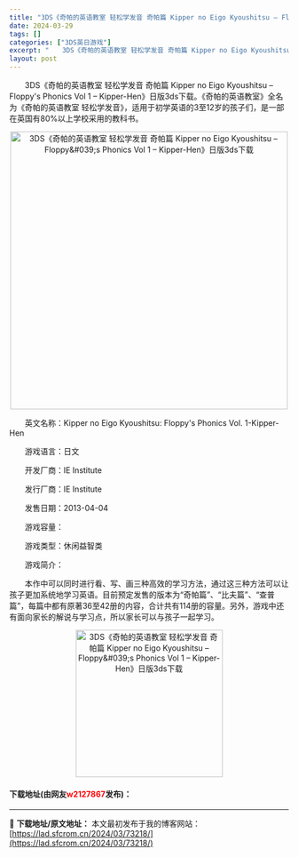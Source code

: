 ```yaml
---
title: "3DS《奇帕的英语教室 轻松学发音 奇帕篇 Kipper no Eigo Kyoushitsu – Floppy&#039;s Phonics Vol 1 – Kipper-Hen》日版3ds下载"
date: 2024-03-29
tags: []
categories: ["3DS英日游戏"]
excerpt: "　　3DS《奇帕的英语教室 轻松学发音 奇帕篇 Kipper no Eigo Kyoushitsu &ndash; Floppy&#039;s Phonics Vol 1 &ndash; Kipper-Hen》日版3ds下载。《奇帕的英语教室》全名为《奇帕的英语教室 轻松学发音》，适用于初学英语的3至&hellip;"
layout: post
---
```


 <p>　　3DS《奇帕的英语教室 轻松学发音 奇帕篇 Kipper no Eigo Kyoushitsu &ndash; Floppy&#39;s Phonics Vol 1 &ndash; Kipper-Hen》日版3ds下载。《奇帕的英语教室》全名为《奇帕的英语教室 轻松学发音》，适用于初学英语的3至12岁的孩子们，是一部在英国有80%以上学校采用的教科书。</p> <p align="center"><img align="" border="0" src="https://lad.sfcrom.cn/wp-content/uploads/2024/03/20240329_66062b738dea6.jpg" width="500" alt="3DS《奇帕的英语教室 轻松学发音 奇帕篇 Kipper no Eigo Kyoushitsu – Floppy&amp;#039;s Phonics Vol 1 – Kipper-Hen》日版3ds下载" /></p> <p>　　英文名称：Kipper no Eigo Kyoushitsu: Floppy&#39;s Phonics Vol. 1-Kipper-Hen</p> <p>　　游戏语言：日文</p> <p>　　开发厂商：IE Institute</p> <p>　　发行厂商：IE Institute</p> <p>　　发售日期：2013-04-04</p> <p>　　游戏容量：</p> <p>　　游戏类型：休闲益智类</p> <p>　　游戏简介：</p> <p>　　本作中可以同时进行看、写、画三种高效的学习方法，通过这三种方法可以让孩子更加系统地学习英语。目前预定发售的版本为&ldquo;奇帕篇&rdquo;、&ldquo;比夫篇&rdquo;、&ldquo;查普篇&rdquo;，每篇中都有原著36至42册的内容，合计共有114册的容量。另外，游戏中还有面向家长的解说与学习点，所以家长可以与孩子一起学习。</p> <p align="center"><img align="" border="0" src="https://lad.sfcrom.cn/wp-content/uploads/2024/03/20240329_66062b740c020.png" width="265" alt="3DS《奇帕的英语教室 轻松学发音 奇帕篇 Kipper no Eigo Kyoushitsu – Floppy&amp;#039;s Phonics Vol 1 – Kipper-Hen》日版3ds下载" /></p> <p><h4>下载地址(由网友<font color="red">w2127867</font>发布)：</h4></p> 

---
📖 **下载地址/原文地址：** 本文最初发布于我的博客网站：[https://lad.sfcrom.cn/2024/03/73218/](https://lad.sfcrom.cn/2024/03/73218/)
